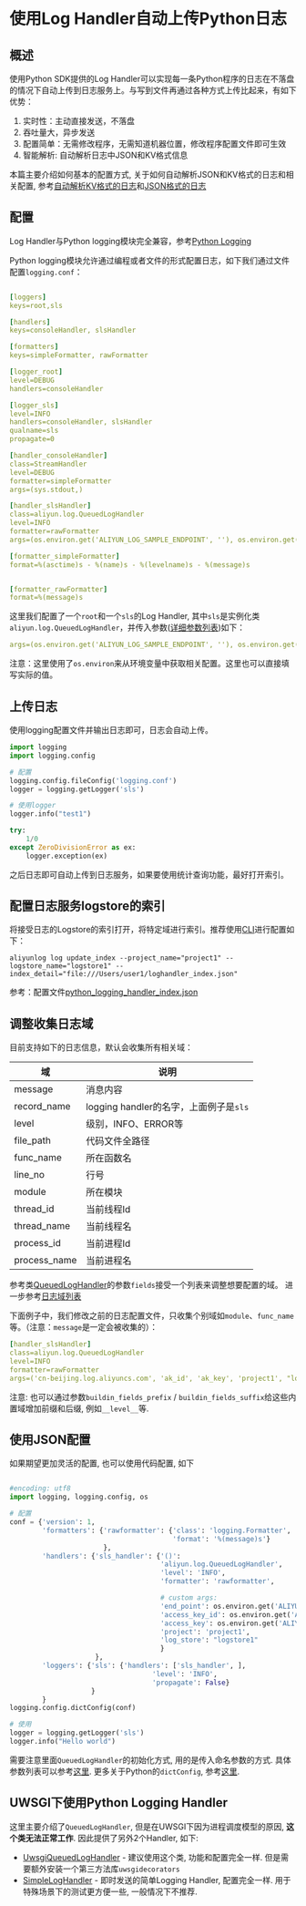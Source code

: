 # 使用Log Handler自动上传Python日志

## 概述

使用Python SDK提供的Log Handler可以实现每一条Python程序的日志在不落盘的情况下自动上传到日志服务上。与写到文件再通过各种方式上传比起来，有如下优势：

1. 实时性：主动直接发送，不落盘
2. 吞吐量大，异步发送
3. 配置简单：无需修改程序，无需知道机器位置，修改程序配置文件即可生效
4. 智能解析: 自动解析日志中JSON和KV格式信息

本篇主要介绍如何基本的配置方式, 关于如何自动解析JSON和KV格式的日志和相关配置, 参考[自动解析KV格式的日志](https://aliyun-log-python-sdk.readthedocs.io/tutorials/tutorial_logging_handler_kv.html)和[JSON格式的日志](https://aliyun-log-python-sdk.readthedocs.io/tutorials/tutorial_logging_handler_json.html)


## 配置
Log Handler与Python logging模块完全兼容，参考[Python Logging](https://docs.python.org/2/library/logging.config.html)

Python logging模块允许通过编程或者文件的形式配置日志，如下我们通过文件配置`logging.conf`：

```yaml

[loggers]
keys=root,sls

[handlers]
keys=consoleHandler, slsHandler

[formatters]
keys=simpleFormatter, rawFormatter

[logger_root]
level=DEBUG
handlers=consoleHandler

[logger_sls]
level=INFO
handlers=consoleHandler, slsHandler
qualname=sls
propagate=0

[handler_consoleHandler]
class=StreamHandler
level=DEBUG
formatter=simpleFormatter
args=(sys.stdout,)

[handler_slsHandler]
class=aliyun.log.QueuedLogHandler
level=INFO
formatter=rawFormatter
args=(os.environ.get('ALIYUN_LOG_SAMPLE_ENDPOINT', ''), os.environ.get('ALIYUN_LOG_SAMPLE_ACCESSID', ''), os.environ.get('ALIYUN_LOG_SAMPLE_ACCESSKEY', ''), os.environ.get('ALIYUN_LOG_SAMPLE_TMP_PROJECT', ''), "logstore")

[formatter_simpleFormatter]
format=%(asctime)s - %(name)s - %(levelname)s - %(message)s


[formatter_rawFormatter]
format=%(message)s

```

这里我们配置了一个`root`和一个`sls`的Log Handler, 其中`sls`是实例化类`aliyun.log.QueuedLogHandler`，并传入参数([详细参数列表](https://aliyun-log-python-sdk.readthedocs.io/api.html#aliyun.log.QueuedLogHandler))如下：
```yaml
args=(os.environ.get('ALIYUN_LOG_SAMPLE_ENDPOINT', ''), os.environ.get('ALIYUN_LOG_SAMPLE_ACCESSID', ''), os.environ.get('ALIYUN_LOG_SAMPLE_ACCESSKEY', ''), os.environ.get('ALIYUN_LOG_SAMPLE_TMP_PROJECT', ''), "logstore")
```

注意：这里使用了`os.environ`来从环境变量中获取相关配置。这里也可以直接填写实际的值。

## 上传日志

使用logging配置文件并输出日志即可，日志会自动上传。

```python
import logging
import logging.config

# 配置
logging.config.fileConfig('logging.conf')
logger = logging.getLogger('sls')

# 使用logger
logger.info("test1")

try:
    1/0
except ZeroDivisionError as ex:
    logger.exception(ex)
```

之后日志即可自动上传到日志服务，如果要使用统计查询功能，最好打开索引。


## 配置日志服务logstore的索引

将接受日志的Logstore的索引打开，将特定域进行索引。推荐使用[CLI](http://aliyun-log-cli.readthedocs.io/)进行配置如下：


```shell
aliyunlog log update_index --project_name="project1" --logstore_name="logstore1" --index_detail="file:///Users/user1/loghandler_index.json"
```

参考：配置文件[python_logging_handler_index.json](https://github.com/aliyun/aliyun-log-cli/tree/master/tests/index/python_logging_handler_index.json)

## 调整收集日志域

目前支持如下的日志信息，默认会收集所有相关域：

| 域 | 说明 |
| -- | -- |
| message | 消息内容 | 
| record_name | logging handler的名字，上面例子是`sls` | 
| level | 级别，INFO、ERROR等 | 
| file_path | 代码文件全路径 |
| func_name | 所在函数名 |
| line_no | 行号 | 
| module | 所在模块 | 
| thread_id | 当前线程Id | 
| thread_name | 当前线程名 | 
| process_id | 当前进程Id | 
| process_name | 当前进程名 | 

参考类[QueuedLogHandler](https://aliyun-log-python-sdk.readthedocs.io/api.html#aliyun.log.QueuedLogHandler)的参数`fields`接受一个列表来调整想要配置的域。
进一步参考[日志域列表](https://aliyun-log-python-sdk.readthedocs.io/api.html#aliyun.log.LogFields)

下面例子中，我们修改之前的日志配置文件，只收集个别域如`module`、`func_name`等。（注意：`message`是一定会被收集的）：

```yaml
[handler_slsHandler]
class=aliyun.log.QueuedLogHandler
level=INFO
formatter=rawFormatter
args=('cn-beijing.log.aliyuncs.com', 'ak_id', 'ak_key', 'project1', "logstore1", 'mytopic', ['level', 'func_name', 'module', 'line_no']  )

```

注意: 也可以通过参数`buildin_fields_prefix` / `buildin_fields_suffix`给这些内置域增加前缀和后缀, 例如`__level__`等.


## 使用JSON配置
如果期望更加灵活的配置, 也可以使用代码配置, 如下

```python

#encoding: utf8
import logging, logging.config, os

# 配置
conf = {'version': 1,
        'formatters': {'rawformatter': {'class': 'logging.Formatter',
                                        'format': '%(message)s'}
                       },
        'handlers': {'sls_handler': {'()':
                                     'aliyun.log.QueuedLogHandler',
                                     'level': 'INFO',
                                     'formatter': 'rawformatter',

                                     # custom args:
                                     'end_point': os.environ.get('ALIYUN_LOG_SAMPLE_ENDPOINT', ''),
                                     'access_key_id': os.environ.get('ALIYUN_LOG_SAMPLE_ACCESSID', ''),
                                     'access_key': os.environ.get('ALIYUN_LOG_SAMPLE_ACCESSKEY', ''),
                                     'project': 'project1',
                                     'log_store': "logstore1"
                                     }
                     },
        'loggers': {'sls': {'handlers': ['sls_handler', ],
                                   'level': 'INFO',
                                   'propagate': False}
                    }
        }
logging.config.dictConfig(conf)

# 使用
logger = logging.getLogger('sls')
logger.info("Hello world")

```

需要注意里面`QueuedLogHandler`的初始化方式, 用的是传入命名参数的方式. 具体参数列表可以参考[这里](https://aliyun-log-python-sdk.readthedocs.io/api.html#aliyun.log.QueuedLogHandler).
更多关于Python的`dictConfig`, 参考[这里](https://docs.python.org/2/library/logging.config.html#logging.config.dictConfig).

## UWSGI下使用Python Logging Handler

这里主要介绍了`QueuedLogHandler`, 但是在UWSGI下因为进程调度模型的原因, **这个类无法正常工作**. 因此提供了另外2个Handler, 如下: 

- [UwsgiQueuedLogHandler](https://aliyun-log-python-sdk.readthedocs.io/api.html#aliyun.log.UwsgiQueuedLogHandler) - 建议使用这个类, 功能和配置完全一样. 但是需要额外安装一个第三方法库`uwsgidecorators`
- [SimpleLogHandler](https://aliyun-log-python-sdk.readthedocs.io/api.html#aliyun.log.SimpleLogHandler) - 即时发送的简单Logging Handler, 配置完全一样. 用于特殊场景下的测试更方便一些, 一般情况下不推荐.

